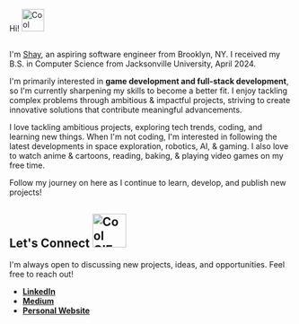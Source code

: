 Hi! <img src="https://media.giphy.com/media/ADSJHOoIvyjKM/giphy.gif" width="40" alt="Cool GIF">

##
I'm [Shay](https://www.shariahallen.com/), an aspiring software engineer from Brooklyn, NY. I received my B.S. in Computer Science from Jacksonville University, April 2024. 

I'm primarily interested in **game development and full-stack development**, so I'm currently sharpening my skills to become a better fit. I enjoy tackling complex problems through ambitious & impactful projects, striving to create innovative solutions that contribute meaningful advancements.

I love tackling ambitious projects, exploring tech trends, coding, and learning new things. When I'm not coding, I'm interested in following the latest developments in space exploration, robotics, AI, & gaming. I also love to watch anime & cartoons, reading, baking, & playing video games on my free time. 

Follow my journey on here as I continue to learn, develop, and publish new projects! 

## Let's Connect <img src="https://media.giphy.com/media/hxXhy9z4x6N2w/giphy.gif?cid=ecf05e47hgfwqv2o4k7bu3t2ppfns1usummhospv128evzcp&ep=v1_gifs_search&rid=giphy.gif&ct=g" width="60" alt="Cool GIF">

I'm always open to discussing new projects, ideas, and opportunities. Feel free to reach out!

- **[LinkedIn](https://www.linkedin.com/in/shariahallen828/)**  
- **[Medium](https://medium.com/@shariahallen)**    
- **[Personal Website](https://www.shariahallen.com/)**  


<!---
shariah28/shariah28 is a ✨ special ✨ repository because its `README.md` (this file) appears on your GitHub profile.
You can click the Preview link to take a look at your changes.
--->
